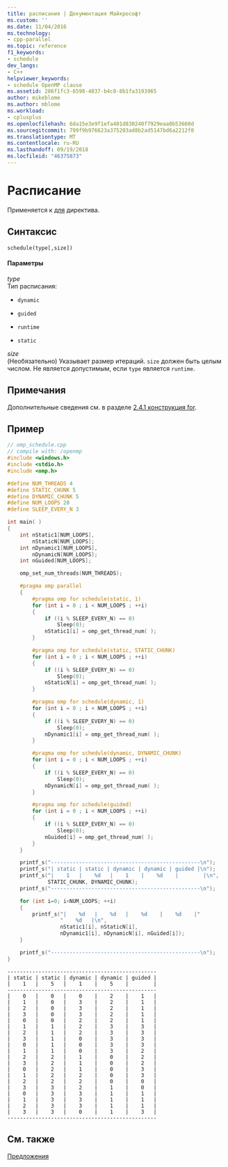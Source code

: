 ```yaml
---
title: расписания | Документация Майкрософт
ms.custom: ''
ms.date: 11/04/2016
ms.technology:
- cpp-parallel
ms.topic: reference
f1_keywords:
- schedule
dev_langs:
- C++
helpviewer_keywords:
- schedule OpenMP clause
ms.assetid: 286f1fc3-6598-4837-b4c8-8b1fa3193965
author: mikeblome
ms.author: mblome
ms.workload:
- cplusplus
ms.openlocfilehash: 6da15e3e9f1efa401d830240f7929eaa0b53660d
ms.sourcegitcommit: 799f9b976623a375203ad8b2ad5147bd6a2212f0
ms.translationtype: MT
ms.contentlocale: ru-RU
ms.lasthandoff: 09/19/2018
ms.locfileid: "46375873"
---
```

# <a name="schedule"></a>Расписание

Применяется к [для](../../../parallel/openmp/reference/for-openmp.md) директива.

## <a name="syntax"></a>Синтаксис

```
schedule(type[,size])
```

#### <a name="parameters"></a>Параметры

*type*<br/>
Тип расписания:

- `dynamic`

- `guided`

- `runtime`

- `static`

*size*<br/>
(Необязательно) Указывает размер итераций. `size` должен быть целым числом. Не является допустимым, если `type` является `runtime`.

## <a name="remarks"></a>Примечания

Дополнительные сведения см. в разделе [2.4.1 конструкция for](../../../parallel/openmp/2-4-1-for-construct.md).

## <a name="example"></a>Пример

```cpp
// omp_schedule.cpp
// compile with: /openmp
#include <windows.h>
#include <stdio.h>
#include <omp.h>

#define NUM_THREADS 4
#define STATIC_CHUNK 5
#define DYNAMIC_CHUNK 5
#define NUM_LOOPS 20
#define SLEEP_EVERY_N 3

int main( )
{
    int nStatic1[NUM_LOOPS],
        nStaticN[NUM_LOOPS];
    int nDynamic1[NUM_LOOPS],
        nDynamicN[NUM_LOOPS];
    int nGuided[NUM_LOOPS];

    omp_set_num_threads(NUM_THREADS);

    #pragma omp parallel
    {
        #pragma omp for schedule(static, 1)
        for (int i = 0 ; i < NUM_LOOPS ; ++i)
        {
            if ((i % SLEEP_EVERY_N) == 0)
                Sleep(0);
            nStatic1[i] = omp_get_thread_num( );
        }

        #pragma omp for schedule(static, STATIC_CHUNK)
        for (int i = 0 ; i < NUM_LOOPS ; ++i)
        {
            if ((i % SLEEP_EVERY_N) == 0)
                Sleep(0);
            nStaticN[i] = omp_get_thread_num( );
        }

        #pragma omp for schedule(dynamic, 1)
        for (int i = 0 ; i < NUM_LOOPS ; ++i)
        {
            if ((i % SLEEP_EVERY_N) == 0)
                Sleep(0);
            nDynamic1[i] = omp_get_thread_num( );
        }

        #pragma omp for schedule(dynamic, DYNAMIC_CHUNK)
        for (int i = 0 ; i < NUM_LOOPS ; ++i)
        {
            if ((i % SLEEP_EVERY_N) == 0)
                Sleep(0);
            nDynamicN[i] = omp_get_thread_num( );
        }

        #pragma omp for schedule(guided)
        for (int i = 0 ; i < NUM_LOOPS ; ++i)
        {
            if ((i % SLEEP_EVERY_N) == 0)
                Sleep(0);
            nGuided[i] = omp_get_thread_num( );
        }
    }

    printf_s("------------------------------------------------\n");
    printf_s("| static | static | dynamic | dynamic | guided |\n");
    printf_s("|    1   |    %d   |    1    |    %d    |        |\n",
             STATIC_CHUNK, DYNAMIC_CHUNK);
    printf_s("------------------------------------------------\n");

    for (int i=0; i<NUM_LOOPS; ++i)
    {
        printf_s("|    %d   |    %d   |    %d    |    %d    |"
                 "    %d   |\n",
                 nStatic1[i], nStaticN[i],
                 nDynamic1[i], nDynamicN[i], nGuided[i]);
    }

    printf_s("------------------------------------------------\n");
}
```

```Output
------------------------------------------------
| static | static | dynamic | dynamic | guided |
|    1   |    5   |    1    |    5    |        |
------------------------------------------------
|    0   |    0   |    0    |    2    |    1   |
|    1   |    0   |    3    |    2    |    1   |
|    2   |    0   |    3    |    2    |    1   |
|    3   |    0   |    3    |    2    |    1   |
|    0   |    0   |    2    |    2    |    1   |
|    1   |    1   |    2    |    3    |    3   |
|    2   |    1   |    2    |    3    |    3   |
|    3   |    1   |    0    |    3    |    3   |
|    0   |    1   |    0    |    3    |    3   |
|    1   |    1   |    0    |    3    |    2   |
|    2   |    2   |    1    |    0    |    2   |
|    3   |    2   |    1    |    0    |    2   |
|    0   |    2   |    1    |    0    |    3   |
|    1   |    2   |    2    |    0    |    3   |
|    2   |    2   |    2    |    0    |    0   |
|    3   |    3   |    2    |    1    |    0   |
|    0   |    3   |    3    |    1    |    1   |
|    1   |    3   |    3    |    1    |    1   |
|    2   |    3   |    3    |    1    |    1   |
|    3   |    3   |    0    |    1    |    3   |
------------------------------------------------

```

## <a name="see-also"></a>См. также

[Предложения](../../../parallel/openmp/reference/openmp-clauses.md)